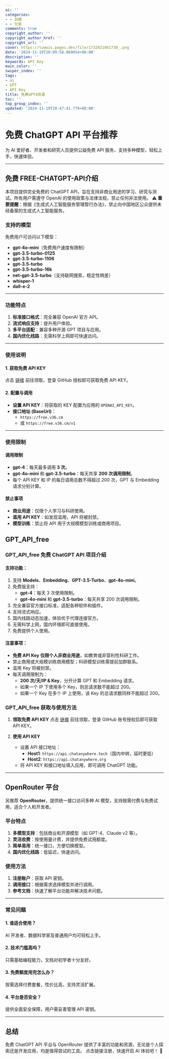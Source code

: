 ```yaml
---
ai: ''
categories:
- - 白嫖
- - 分享
comments: true
copyright_author: ''
copyright_author_href: ''
copyright_url: ''
cover: https://tuwwzs.pages.dev/file/1732021061730_.png
date: '2024-11-19T20:09:58.069054+08:00'
description: ''
keywords: API Key
main_color: ''
swiper_index: ''
tags:
- ai
- GPT
- API Key
title: 免费GPT4资源
toc: ''
top_group_index: ''
updated: '2024-11-19T20:47:41.779+08:00'
---
```

# **免费 ChatGPT API 平台推荐**

为 AI 爱好者、开发者和研究人员提供公益免费 API 服务，支持多种模型，轻松上手，快速体验。

---

## **免费 FREE-CHATGPT-API介绍**

本项目提供完全免费的 ChatGPT API，旨在支持非商业用途的学习、研究与测试。所有用户需遵守 OpenAI 的使用政策与法律法规，禁止任何非法使用。
⚠️ **重要提醒**：根据《生成式人工智能服务管理暂行办法》，禁止向中国地区公众提供未经备案的生成式人工智能服务。

### **支持的模型**

免费用户可访问以下模型：

- **gpt-4o-mini**（免费用户速度有限制）
- **gpt-3.5-turbo-0125**
- **gpt-3.5-turbo-1106**
- **gpt-3.5-turbo**
- **gpt-3.5-turbo-16k**
- **net-gpt-3.5-turbo**（支持联网搜索，稳定性稍差）
- **whisper-1**
- **dall-e-2**

---

### **功能特点**

1. **标准接口格式**：完全兼容 OpenAI 官方 API。
2. **流式响应支持**：提升用户体验。
3. **多平台适配**：兼容多种开源 GPT 项目与应用。
4. **国内优化线路**：无需科学上网即可快速访问。

---

### **使用说明**

#### **1. 获取免费 API KEY**

点击 [链接](#) 前往领取，登录 GitHub 授权即可获取免费 API KEY。

#### **2. 配置与调用**

- **设置 API KEY**：将获取的 KEY 配置为应用的 `OPENAI_API_KEY`。
- **接口地址 (BaseUrl)**：
  - `https://free.v36.cm`
  - 或 `https://free.v36.cm/v1`

---

### **使用限制**

#### **调用限制**

- **gpt-4**：每天最多调用 **3 次**。
- **gpt-4o-mini** 和 **gpt-3.5-turbo**：每天共享 **200 次调用限制**。
- 每个 API KEY 和 IP 的每日调用总数不得超过 200 次，GPT 与 Embedding 请求分别计算。

#### **禁止事项**

- **商业用途**：仅限个人学习与科研使用。
- **滥用 API KEY**：如发现滥用，API 将被封禁。
- **模型训练**：禁止将 API 用于大规模模型训练或商用项目。

## GPT_API_free

### **GPT_API_free 免费 ChatGPT API 项目介绍**

#### **支持功能**：

1. 支持 **Models**、**Embedding**、**GPT-3.5-Turbo**、**gpt-4o-mini**。
2. 免费版支持：
   - **gpt-4**：每天 3 次使用限制。
   - **gpt-4o-mini** 和 **gpt-3.5-turbo**：每天共享 200 次调用限制。
3. 完全兼容官方接口标准，适配各种软件和插件。
4. 支持流式响应。
5. 国内线路动态加速，体验优于代理连接官方。
6. 无需科学上网，国内环境即可直接使用。
7. 免费提供个人使用。

#### **注意事项**：

- **免费 API Key 仅限个人非商业用途**，如教育或非营利性科研工作。
- 禁止商用或大规模训练商用模型；科研模型训练需提前加群联系。
- 滥用 Key 将被封禁。
- 每天调用限制为：
  - **200 次/天/IP & Key**，分开计算 GPT 和 Embedding 请求。
  - 如果一个 IP 下使用多个 Key，则总请求数不能超过 200。
  - 如果一个 Key 在多个 IP 上使用，该 Key 的总请求数同样不能超过 200。

### **GPT_API_free 获取与使用方法**

1. **领取免费 API KEY**
   点击 [链接](#) 前往领取，登录 GitHub 账号授权后即可获取 API KEY。
2. **使用 API KEY**

   - 设置 API 接口地址：
     - **Host1**: `https://api.chatanywhere.tech`（国内中转，延时更低）
     - **Host2**: `https://api.chatanywhere.org`
   - 将 API KEY 和接口地址填入应用，即可调用 ChatGPT 功能。

---

## **OpenRouter 平台**

另推荐 **OpenRouter**，提供统一接口访问多种 AI 模型，支持按需付费与免费试用，适合个人和开发者。

### **平台特点**

1. **多模型支持**：包括商业和开源模型（如 GPT-4、Claude v2 等）。
2. **灵活收费**：按使用量计费，并提供免费试用额度。
3. **简单易用**：统一接口，方便切换模型。
4. **国内优化线路**：低延迟，快速访问。

### **使用方法**

1. **注册账户**：获取 API 密钥。
2. **调用接口**：根据需求选择模型并进行调用。
3. **参考文档**：快速了解平台功能并解决技术问题。

---

### **常见问题**

#### **1. 谁适合使用？**

AI 开发者、数据科学家及普通用户均可轻松上手。

#### **2. 技术门槛高吗？**

只需基础编程能力，文档对初学者十分友好。

#### **3. 免费额度用完怎么办？**

按需选择付费套餐，性价比高，支持灵活扩展。

#### **4. 平台是否安全？**

提供全面安全保障，用户需妥善管理 API 密钥。

---

## **总结**

免费 ChatGPT API 平台与 OpenRouter 提供了丰富的功能和资源，无论是个人探索还是开发应用，均是值得尝试的工具。
点击链接注册，快速开启 AI 体验吧！ 🚀
